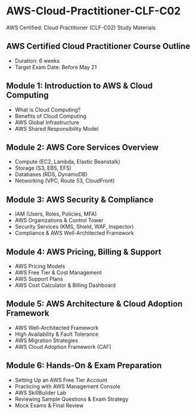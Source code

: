 # AWS-Cloud-Practitioner-CLF-C02
AWS Certified: Cloud Practitioner (CLF-C02) Study Materials

## AWS Certified Cloud Practitioner Course Outline
- Duration: 6 weeks
- Target Exam Date: Before May 21

## Module 1: Introduction to AWS & Cloud Computing
- What is Cloud Computing?
- Benefits of Cloud Computing
- AWS Global Infrastructure
- AWS Shared Responsibility Model

## Module 2: AWS Core Services Overview
- Compute (EC2, Lambda, Elastic Beanstalk)
- Storage (S3, EBS, EFS)
- Databases (RDS, DynamoDB)
- Networking (VPC, Route 53, CloudFront)

## Module 3: AWS Security & Compliance
- IAM (Users, Roles, Policies, MFA)
- AWS Organizations & Control Tower
- Security Services (KMS, Shield, WAF, Inspector)
- Compliance & AWS Well-Architected Framework

## Module 4: AWS Pricing, Billing & Support
- AWS Pricing Models
- AWS Free Tier & Cost Management
- AWS Support Plans
- AWS Cost Calculator & Billing Dashboard

## Module 5: AWS Architecture & Cloud Adoption Framework
- AWS Well-Architected Framework
- High Availability & Fault Tolerance
- AWS Migration Strategies
- AWS Cloud Adoption Framework (CAF)

## Module 6: Hands-On & Exam Preparation
- Setting Up an AWS Free Tier Account
- Practicing with AWS Management Console
- AWS SkillBuilder Lab
- Reviewing Sample Questions & Exam Strategy
- Mock Exams & Final Review